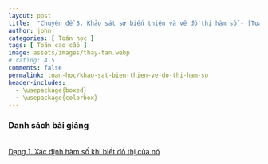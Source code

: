 ```yaml
---
layout: post
title:  "Chuyên đề 5. Khảo sát sự biến thiên và vẽ đồ thị hàm số - [Toán cao cấp]"
author: john
categories: [ Toán học ]
tags: [ Toán cao cấp ]
image: assets/images/thay-tan.webp
# rating: 4.5
comments: false
permalink: toan-hoc/khao-sat-bien-thien-ve-do-thi-ham-so
header-includes:
  - \usepackage{boxed}
  - \usepackage{colorbox}
---
```



<h3>Danh sách bài giảng </h3><br>
<a href="https://forms.gle/aQuHDYUvE8PV8B2H8" title="Xác định hàm số khi biết đồ thị của nó" target="_blank"> Dạng 1. Xác định hàm số khi biết đồ thị của nó</a>

